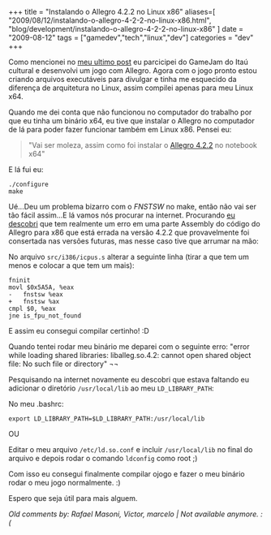 +++
title = "Instalando o Allegro 4.2.2 no Linux x86"
aliases=[
  "2009/08/12/instalando-o-allegro-4-2-2-no-linux-x86.html",
  "blog/development/instalando-o-allegro-4-2-2-no-linux-x86"
]
date = "2009-08-12"
tags = ["gamedev","tech","linux","dev"]
categories = "dev"
+++

Como mencionei no
[meu ultimo post](http://pothix.com/blog/development/gamejam "Post sobre o GameJam")
eu parcicipei do GameJam do Itaú cultural e desenvolvi um jogo com
Allegro. Agora com o jogo pronto estou criando arquivos executáveis
para divulgar e tinha me esquecido da diferença de arquitetura no
Linux, assim compilei apenas para meu Linux x64.

Quando me dei conta que não funcionou no computador do trabalho por
que eu tinha um binário x64, eu tive que instalar o Allegro no
computador de lá para poder fazer funcionar também em Linux
x86. Pensei eu:

> "Vai ser moleza, assim como foi instalar o [Allegro
> 4.2.2](http://sourceforge.net/projects/alleg/files/allegro/4.2.2/allegro-4.2.2.tar.gz/download
> "Allegro 4.2.2 download") no notebook x64"

E lá fui eu:

    ./configure
    make

Ué...Deu um problema bizarro com o _FNSTSW_ no make, então não vai ser
tão fácil assim...E lá vamos nós procurar na internet. Procurando
[eu descobri](http://lists.alioth.debian.org/pipermail/pkg-allegro-maintainers/2009-May/000251.html "Pergunta em uma lista de discussão")
que tem realmente um erro em uma parte Assembly do código do Allegro
para x86 que está errada na versão 4.2.2 que provavelmente foi
consertada nas versões futuras, mas nesse caso tive que arrumar na
mão:

No arquivo `src/i386/icpus.s` alterar a seguinte linha (tirar a que tem
um menos e colocar a que tem um mais):


    fninit
    movl $0x5A5A, %eax
    -   fnstsw %eax
    +   fnstsw %ax
    cmpl $0, %eax
    jne is_fpu_not_found

E assim eu consegui compilar certinho! :D

Quando tentei rodar meu binário me deparei com o seguinte erro: "error
while loading shared libraries: liballeg.so.4.2: cannot open shared
object file: No such file or directory" ¬¬

Pesquisando na internet novamente eu descobri que estava faltando eu
adicionar o diretório `/usr/local/lib` ao meu `LD_LIBRARY_PATH`:

No meu .bashrc:

    export LD_LIBRARY_PATH=$LD_LIBRARY_PATH:/usr/local/lib

OU

Editar o meu arquivo `/etc/ld.so.conf` e incluir `/usr/local/lib` no
final do arquivo e depois rodar o comando `ldconfig` como root ;)

Com isso eu consegui finalmente compilar ojogo e fazer o meu binário
rodar o meu jogo normalmente. :)

Espero que seja útil para mais alguem.



_Old comments by: Rafael Masoni, Victor, marcelo | Not available anymore. :(_

